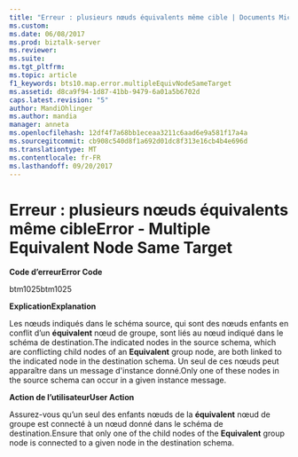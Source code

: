 ```yaml
---
title: "Erreur : plusieurs nœuds équivalents même cible | Documents Microsoft"
ms.custom: 
ms.date: 06/08/2017
ms.prod: biztalk-server
ms.reviewer: 
ms.suite: 
ms.tgt_pltfrm: 
ms.topic: article
f1_keywords: bts10.map.error.multipleEquivNodeSameTarget
ms.assetid: d8ca9f94-1d87-41bb-9479-6a01a5b6702d
caps.latest.revision: "5"
author: MandiOhlinger
ms.author: mandia
manager: anneta
ms.openlocfilehash: 12df4f7a68bb1eceaa3211c6aad6e9a581f17a4a
ms.sourcegitcommit: cb908c540d8f1a692d01dc8f313e16cb4b4e696d
ms.translationtype: MT
ms.contentlocale: fr-FR
ms.lasthandoff: 09/20/2017
---
```

# <a name="error---multiple-equivalent-node-same-target"></a><span data-ttu-id="c65ec-102">Erreur : plusieurs nœuds équivalents même cible</span><span class="sxs-lookup"><span data-stu-id="c65ec-102">Error - Multiple Equivalent Node Same Target</span></span>
<span data-ttu-id="c65ec-103">**Code d’erreur**</span><span class="sxs-lookup"><span data-stu-id="c65ec-103">**Error Code**</span></span>  
  
 <span data-ttu-id="c65ec-104">btm1025</span><span class="sxs-lookup"><span data-stu-id="c65ec-104">btm1025</span></span>  
  
 <span data-ttu-id="c65ec-105">**Explication**</span><span class="sxs-lookup"><span data-stu-id="c65ec-105">**Explanation**</span></span>  
  
 <span data-ttu-id="c65ec-106">Les nœuds indiqués dans le schéma source, qui sont des nœuds enfants en conflit d’un **équivalent** nœud de groupe, sont liés au nœud indiqué dans le schéma de destination.</span><span class="sxs-lookup"><span data-stu-id="c65ec-106">The indicated nodes in the source schema, which are conflicting child nodes of an **Equivalent** group node, are both linked to the indicated node in the destination schema.</span></span> <span data-ttu-id="c65ec-107">Un seul de ces nœuds peut apparaître dans un message d'instance donné.</span><span class="sxs-lookup"><span data-stu-id="c65ec-107">Only one of these nodes in the source schema can occur in a given instance message.</span></span>  
  
 <span data-ttu-id="c65ec-108">**Action de l’utilisateur**</span><span class="sxs-lookup"><span data-stu-id="c65ec-108">**User Action**</span></span>  
  
 <span data-ttu-id="c65ec-109">Assurez-vous qu’un seul des enfants nœuds de la **équivalent** nœud de groupe est connecté à un nœud donné dans le schéma de destination.</span><span class="sxs-lookup"><span data-stu-id="c65ec-109">Ensure that only one of the child nodes of the **Equivalent** group node is connected to a given node in the destination schema.</span></span>